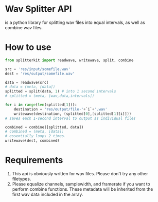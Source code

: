 # Wav Splitter API

is a python library for splitting wav files into equal intervals, as well as combine wav files.

# How to use

```Python
from splitterkit import readwave, writewave, split, combine

src = 'res/input/somefile.wav'
dest = 'res/output/somefile.wav'

data = readwave(src)
# data = (meta, [data])
splitted = split(data, 1) # into 1 second intervals
# splitted = (meta, [wav,data,intervals])

for i in range(len(splitted[1])):
    destination = 'res/output/file-'+`i`+'.wav'
    writewave(destination, (splitted[0],[splitted[1][i]]))
# saves each 1-second interval to output as individual files

combined = combine([splitted, data])
# combined = (meta, [data])
# essentially loops 2 times.
writewave(dest, combined)
```

# Requirements

1. This api is obviously written for wav files. Please don't try any other filetypes.
2. Please equalize channels, samplewidth, and framerate if you want to perform combine functions. These metadata will be inherited from the first wav data included in the array.
